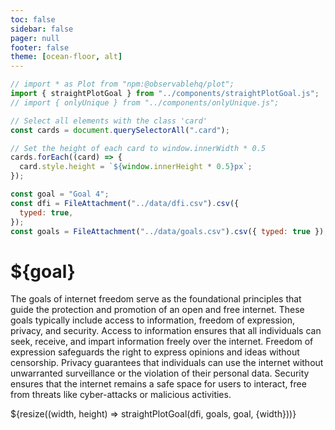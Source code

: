 ```yaml
---
toc: false
sidebar: false
pager: null
footer: false
theme: [ocean-floor, alt]
---
```


<head>
<link rel="stylesheet" href="../style.css">
</head>

<!-- back to root button -->

<a href="../" class="back-to-root">
  <span class="arrow"></span>
</a>
<!-- <span class="muted">go back</span> -->

<!-- import components -->

```js
// import * as Plot from "npm:@observablehq/plot";
import { straightPlotGoal } from "../components/straightPlotGoal.js";
// import { onlyUnique } from "../components/onlyUnique.js";
```

<!-- set height -->

```js
// Select all elements with the class 'card'
const cards = document.querySelectorAll(".card");

// Set the height of each card to window.innerWidth * 0.5
cards.forEach((card) => {
  card.style.height = `${window.innerHeight * 0.5}px`;
});
```

<!-- load countries -->

```js
const goal = "Goal 4";
const dfi = FileAttachment("../data/dfi.csv").csv({
  typed: true,
});
const goals = FileAttachment("../data/goals.csv").csv({ typed: true });
```

<div class="hero">
  <h1>${goal}</h1>
</div>

<p>
The goals of internet freedom serve as the foundational principles that guide the protection and promotion of an open and free internet. These goals typically include access to information, freedom of expression, privacy, and security. Access to information ensures that all individuals can seek, receive, and impart information freely over the internet. Freedom of expression safeguards the right to express opinions and ideas without censorship. Privacy guarantees that individuals can use the internet without unwarranted surveillance or the violation of their personal data. Security ensures that the internet remains a safe space for users to interact, free from threats like cyber-attacks or malicious activities.
</p>
  
  <div class="card">
      ${resize((width, height) => straightPlotGoal(dfi, goals, goal, {width}))}
  </div>
